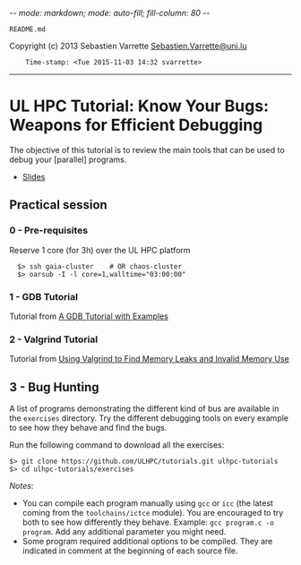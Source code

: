 -*- mode: markdown; mode: auto-fill; fill-column: 80 -*-

`README.md`

Copyright (c) 2013 Sebastien Varrette <Sebastien.Varrette@uni.lu>

        Time-stamp: <Tue 2015-11-03 14:32 svarrette>

-------------------


# UL HPC Tutorial:  Know Your Bugs: Weapons for Efficient Debugging

The objective of this tutorial is to review the main tools that can be used to
debug your [parallel] programs. 

* [Slides](slides-debug.pdf)

## Practical session

### 0 - Pre-requisites

Reserve 1 core (for 3h) over the UL HPC platform

      $> ssh gaia-cluster    # OR chaos-cluster
	  $> oarsub -I -l core=1,walltime="03:00:00"


### 1 - GDB Tutorial


Tutorial from [A GDB Tutorial with Examples](http://www.cprogramming.com/gdb.html)


### 2 - Valgrind Tutorial

Tutorial from [Using Valgrind to Find Memory Leaks and Invalid Memory Use](http://www.cprogramming.com/debugging/valgrind.html)

 
## 3 - Bug Hunting

A list of programs demonstrating the different kind of bus are available in the `exercises` directory.
Try the different debugging tools on every example to see how they behave and find the bugs.

Run the following command to download all the exercises:

```
$> git clone https://github.com/ULHPC/tutorials.git ulhpc-tutorials
$> cd ulhpc-tutorials/exercises
```

*Notes*:

* You can compile each program manually using `gcc` or `icc` (the latest coming from the `toolchains/ictce` module). You are encouraged to try both to see how differently they behave. Example: `gcc program.c -o program`. Add any additional parameter you might need.
* Some program required additional options to be compiled. They are indicated in comment at the beginning of each source file.
  
